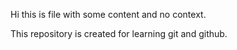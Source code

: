 Hi this is file with some content and no context.

This repository is created for learning git and github. 


